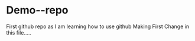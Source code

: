 # Demo--repo
First github repo as I am learning how to use github
Making First Change in this file.....
